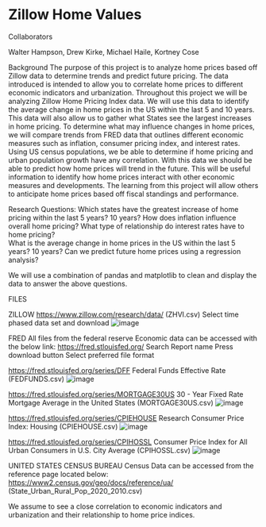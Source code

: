 # Zillow Home Values

Collaborators 

Walter Hampson, Drew Kirke, Michael Haile, Kortney Cose

Background
The purpose of this project is to analyze home prices based off Zillow data to determine trends and predict future pricing. The data introduced is intended to allow you to correlate home prices to different economic indicators and urbanization.
Throughout this project we will be analyzing Zillow Home Pricing Index data. We will use this data to identify the average change in home prices in the US within the last 5 and 10 years. This data will also allow us to gather what States see the largest increases in home pricing.  To determine what may influence changes in home prices, we will compare trends from FRED data that outlines different economic measures such as inflation, consumer pricing index, and interest rates. Using US census populations, we be able to determine if home pricing and urban population growth have any correlation. With this data we should be able to predict how home prices will trend in the future. This will be useful information to identify how home prices interact with other economic measures and developments. The learning from this project will allow others to anticipate home prices based off fiscal standings and performance. 

Research Questions:
Which states have the greatest increase of home pricing within the last 5 years? 10 years? 
How does inflation influence overall home pricing? 
What type of relationship do interest rates have to home pricing?  
What is the average change in home prices in the US within the last 5 years? 10 years? 
Can we predict future home prices using a regression analysis? 

We will use a combination of pandas and matplotlib to clean and display the data to answer the above questions. 

FILES

ZILLOW
https://www.zillow.com/research/data/ (ZHVI.csv) 
Select time phased data set and download
![image](https://github.com/WalterHampson/ZillowHomeValue/assets/152203394/cc747c67-af6a-4dc1-bef0-89d515a3c7d4)

FRED
All files from the federal reserve Economic data can be accessed with the below link: https://fred.stlouisfed.org/ 
Search Report name
Press download button
Select preferred file format

https://fred.stlouisfed.org/series/DFF 
Federal Funds Effective Rate (FEDFUNDS.csv) 
 ![image](https://github.com/WalterHampson/ZillowHomeValue/assets/152203394/8f29dbfd-d2da-4eda-a355-6b935d4a476c)

https://fred.stlouisfed.org/series/MORTGAGE30US 
30 - Year Fixed Rate Mortgage Average in the United States (MORTGAGE30US.csv)
 ![image](https://github.com/WalterHampson/ZillowHomeValue/assets/152203394/a3ec53d7-155a-4ecf-9ac4-3d7692efebab)

https://fred.stlouisfed.org/series/CPIEHOUSE
Research Consumer Price Index: Housing (CPIEHOUSE.csv)
 ![image](https://github.com/WalterHampson/ZillowHomeValue/assets/152203394/df41b1dc-a26b-43d8-9363-509aff8153d6)

https://fred.stlouisfed.org/series/CPIHOSSL 
Consumer Price Index for All Urban Consumers in U.S. City Average (CPIHOSSL.csv) 
 ![image](https://github.com/WalterHampson/ZillowHomeValue/assets/152203394/a12540b0-88c9-4c64-9e8c-2c5aa95964e2)

UNITED STATES CENSUS BUREAU
Census Data can be accessed from the reference page located below:
https://www2.census.gov/geo/docs/reference/ua/ (State_Urban_Rural_Pop_2020_2010.csv)

We assume to see a close correlation to economic indicators and urbanization and their relationship to home price indices. 

